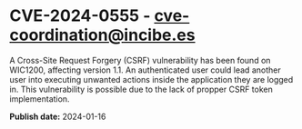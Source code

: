 # CVE-2024-0555 - cve-coordination@incibe.es

A Cross-Site Request Forgery (CSRF) vulnerability has been found on WIC1200, affecting version 1.1. An authenticated user could lead another user into executing unwanted actions inside the application they are logged in. This vulnerability is possible due to the lack of propper CSRF token implementation.

**Publish date:** 2024-01-16
